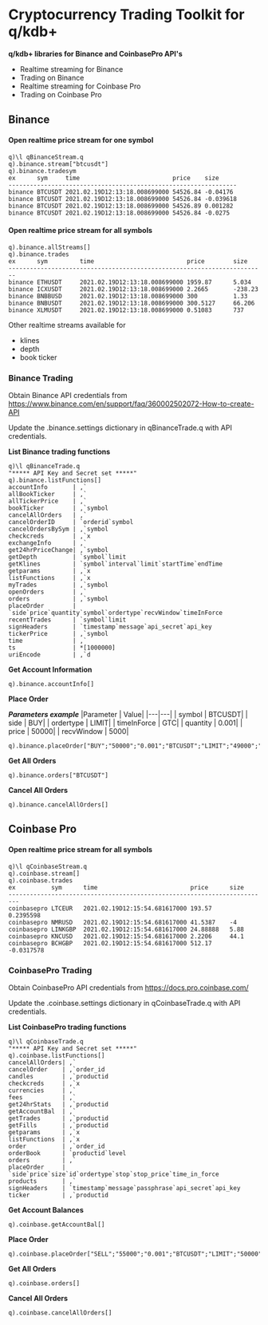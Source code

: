 # Cryptocurrency Trading Toolkit for q/kdb+ 

**q/kdb+ libraries for Binance and CoinbasePro API's** 

- Realtime streaming for Binance
- Trading on Binance
- Realtime streaming for Coinbase Pro
- Trading on Coinbase Pro

## Binance
#### Open realtime price stream for one symbol
```
q)\l qBinanceStream.q
q).binance.stream["btcusdt"]
q).binance.tradesym
ex      sym     time                          price    size     
----------------------------------------------------------------
binance BTCUSDT 2021.02.19D12:13:18.008699000 54526.84 -0.04176 
binance BTCUSDT 2021.02.19D12:13:18.008699000 54526.84 -0.039618
binance BTCUSDT 2021.02.19D12:13:18.008699000 54526.89 0.001282 
binance BTCUSDT 2021.02.19D12:13:18.008699000 54526.84 -0.0275   
```

#### Open realtime price stream for all symbols
```
q).binance.allStreams[]
q).binance.trades
ex      sym         time                          price        size     
------------------------------------------------------------------------
binance ETHUSDT     2021.02.19D12:13:18.008699000 1959.87      5.034    
binance ICXUSDT     2021.02.19D12:13:18.008699000 2.2665       -238.23  
binance BNBBUSD     2021.02.19D12:13:18.008699000 300          1.33     
binance BNBUSDT     2021.02.19D12:13:18.008699000 300.5127     66.206   
binance XLMUSDT     2021.02.19D12:13:18.008699000 0.51083      737      
```

Other realtime streams available for 
- klines 
- depth 
- book ticker

### Binance Trading

Obtain Binance API credentials from https://www.binance.com/en/support/faq/360002502072-How-to-create-API

Update the .binance.settings dictionary in qBinanceTrade.q with API credentials.

**List Binance trading functions**
```
q)\l qBinanceTrade.q
"***** API Key and Secret set *****"
q).binance.listFunctions[]
accountInfo       | ,`
allBookTicker     | ,`
allTickerPrice    | ,`
bookTicker        | ,`symbol
cancelAllOrders   | ,`
cancelOrderID     | `orderid`symbol
cancelOrdersBySym | ,`symbol
checkcreds        | ,`x
exchangeInfo      | ,`
get24hrPriceChange| ,`symbol
getDepth          | `symbol`limit
getKlines         | `symbol`interval`limit`startTime`endTime
getparams         | ,`x
listFunctions     | ,`x
myTrades          | ,`symbol
openOrders        | ,`
orders            | ,`symbol
placeOrder        | `side`price`quantity`symbol`ordertype`recvWindow`timeInForce
recentTrades      | `symbol`limit
signHeaders       | `timestamp`message`api_secret`api_key
tickerPrice       | ,`symbol
time              | ,`
ts                | *[1000000]
uriEncode         | ,`d
```
**Get Account Information**

```
q).binance.accountInfo[]
```

**Place Order**

***Parameters example*** 
|Parameter	 |  Value|
|---|---|
| symbol	|   BTCUSDT|
| side	    |   BUY|
| ordertype	 |  LIMIT|
| timeInForce | GTC|
| quantity	  | 0.001|
| price	     |  50000|
| recvWindow |  5000|

```
q).binance.placeOrder["BUY";"50000";"0.001";"BTCUSDT";"LIMIT";"49000";"GTC"]
```
**Get All Orders**
```
q).binance.orders["BTCUSDT"]
```
**Cancel All Orders**
```
q).binance.cancelAllOrders[]
```

## Coinbase Pro
#### Open realtime price stream for all symbols

```
q)\l qCoinbaseStream.q
q).coinbase.stream[]
q).coinbase.trades
ex          sym      time                          price      size       
-------------------------------------------------------------------------
coinbasepro LTCEUR   2021.02.19D12:15:54.681617000 193.57     0.2395598  
coinbasepro NMRUSD   2021.02.19D12:15:54.681617000 41.5387    -4         
coinbasepro LINKGBP  2021.02.19D12:15:54.681617000 24.88888   5.88       
coinbasepro KNCUSD   2021.02.19D12:15:54.681617000 2.2206     44.1       
coinbasepro BCHGBP   2021.02.19D12:15:54.681617000 512.17     -0.0317578 
```
### CoinbasePro Trading

Obtain CoinbasePro API credentials from https://docs.pro.coinbase.com/

Update the .coinbase.settings dictionary in qCoinbaseTrade.q with API credentials.

**List CoinbasePro trading functions**
```
q)\l qCoinbaseTrade.q
"***** API Key and Secret set *****"
q).coinbase.listFunctions[]
cancelAllOrders| ,`
cancelOrder    | ,`order_id
candles        | ,`productid
checkcreds     | ,`x
currencies     | ,`
fees           | ,`
get24hrStats   | ,`productid
getAccountBal  | ,`
getTrades      | ,`productid
getFills       | ,`productid
getparams      | ,`x
listFunctions  | ,`x
order          | ,`order_id
orderBook      | `productid`level
orders         | ,`
placeOrder     | `side`price`size`id`ordertype`stop`stop_price`time_in_force
products       | ,`
signHeaders    | `timestamp`message`passphrase`api_secret`api_key
ticker         | ,`productid
```

**Get Account Balances**

```
q).coinbase.getAccountBal[]
```

**Place Order**
```
q).coinbase.placeOrder["SELL";"55000";"0.001";"BTCUSDT";"LIMIT";"50000";"GTC"]
```

**Get All Orders**
```
q).coinbase.orders[]
```

**Cancel All Orders**
```
q).coinbase.cancelAllOrders[]
```

